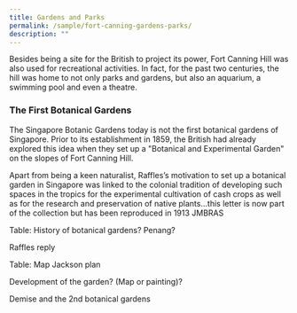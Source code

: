 ```yaml
---
title: Gardens and Parks
permalink: /sample/fort-canning-gardens-parks/
description: ""
---
```

Besides being a site for the British to project its power, Fort Canning Hill was also used for recreational activities. In fact, for the past two centuries, the hill was home to not only parks and gardens, but also an aquarium, a swimming pool and even a theatre.

### **The First Botanical Gardens**

The Singapore Botanic Gardens today is not the first botanical gardens of Singapore. Prior to its establishment in 1859, the British had already explored this idea when they set up a "Botanical and Experimental Garden" on the slopes of Fort Canning Hill.

Apart from being a keen naturalist, Raffles’s motivation to set up a botanical garden in Singapore was linked to the colonial tradition of developing such spaces in the tropics for the experimental cultivation of cash crops as well as for the research and preservation of native plants...this letter is now part of the collection but has been reproduced in 1913 JMBRAS

Table: History of botanical gardens? Penang?

Raffles reply

Table: Map Jackson plan

Development of the garden? (Map or painting)?

Demise and the 2nd botanical gardens